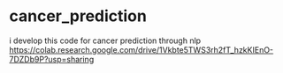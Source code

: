 # cancer_prediction
i develop this code for cancer prediction through nlp
https://colab.research.google.com/drive/1Vkbte5TWS3rh2fT_hzkKIEnO-7DZDb9P?usp=sharing
